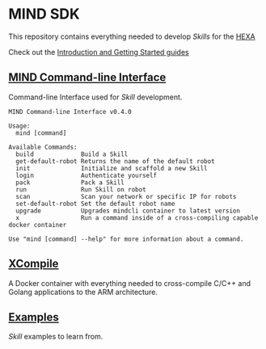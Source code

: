# MIND SDK
This repository contains everything needed to develop *Skills* for the [HEXA](https://www.vincross.com/hexa)

Check out the [Introduction and Getting Started guides](https://www.vincross.com/developer/introduction/mind-overview)

## [MIND Command-line Interface](cli)
Command-line Interface used for *Skill* development.

```
MIND Command-line Interface v0.4.0

Usage:
  mind [command]

Available Commands:
  build             Build a Skill
  get-default-robot Returns the name of the default robot
  init              Initialize and scaffold a new Skill
  login             Authenticate yourself
  pack              Pack a Skill
  run               Run Skill on robot
  scan              Scan your network or specific IP for robots
  set-default-robot Set the default robot name
  upgrade           Upgrades mindcli container to latest version
  x                 Run a command inside of a cross-compiling capable docker container

Use "mind [command] --help" for more information about a command.
```
## [XCompile](xcompile)
A Docker container with everything needed to cross-compile C/C++ and Golang applications to the ARM architecture.

## [Examples](examples)
*Skill* examples to learn from.

